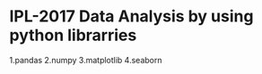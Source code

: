 # IPL-2017 Data Analysis by using python librarries
  1.pandas
  2.numpy
  3.matplotlib
  4.seaborn
